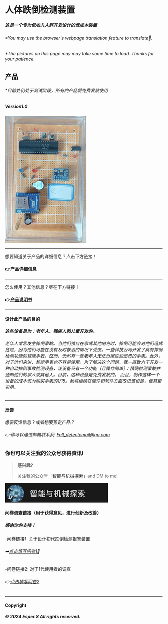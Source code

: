 # 人体跌倒检测装置

##### 这是一个专为低收入人群开发设计的低成本装置

###### *You may use the browser's webpage translation feature to translate🙂.

###### *The pictures on this page may may take some time to load. Thanks for your patience.






## 产品

###### *目前处仍处于测试阶段，所有的产品将免费发放使用

##### Version1.0

 ![DATA](V11.png)

---
想要知道关于产品的详细信息？点击下方链接！
####  👉[产品详细信息](https://esperaa.github.io/fallingdetect/)

---

怎么使用？其他信息？尽在下方链接！
#### 👉[产品说明书](https://esperaa.github.io/WebextensionforAutome-/)

---
#### 设计此产品的目的

**_这些设备是为：老年人、残疾人和儿童开发的。_**

###### 老年人常常发生摔倒事故。当他们独自在家或其他地方时，摔倒可能会对他们造成危险，因为他们可能在没有及时救治的情况下受伤。一些科技公司开发了具有摔倒检测功能的智能手表。然而，仍然有一些老年人无法负担这些昂贵的手表。此外，对于他们来说，智能手表也不容易使用。为了解决这个问题，我一直致力于开发一种自动摔倒事故检测设备，该设备只有一个功能（且操作简单）：精确检测事故并通知他们的家人或其他人。目前，这种设备是免费发放的。 而且，制作这样一个设备的成本仅为购买手表的1/15。我将继续在硬件和软件方面改进该设备，使其更实用。

---

#### 反馈
想要反馈信息？或者想要预定产品？
###### 👉你可以通过邮箱联系我: Fall_detectemail@qq.com


### 你也可以关注我的公众号获得资讯!

> **感兴趣?**
> 
> 关注我的公众号[「智能与机械探索」](https://esperaa.github.io/WebextensionforAutome-/)and DM to me!
> 

![DATA](OA2.png)

#### 问卷调查链接（用于获得意见，进行创新及改善）
##### 感谢你的支持！

-问卷链接1: 关于设计初代跌倒检测报警装置
###### ➡️[点击填写问卷1](https://v.wjx.cn/vm/Q2Frjo2.aspx#)📝

-问卷链接2: 对于1代使用者的调查
###### 👉[点击填写问卷2](https://www.wjx.cn/vm/Q72F9Z0.aspx# )

---

#### Copyright

**_© 2024 Esper.S All rights reserved._**

